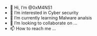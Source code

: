 - 👋 Hi, I’m @0xM4NS1
- 👀 I’m interested in Cyber security   
- 🌱 I’m currently learning Malware analsis 
- 💞️ I’m looking to collaborate on ...
- 📫 How to reach me ...

<!---
0xM4NS1/0xM4NS1 is a ✨ special ✨ repository because its `README.md` (this file) appears on your GitHub profile.
You can click the Preview link to take a look at your changes.
--->
